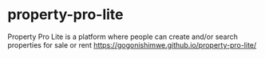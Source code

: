 # property-pro-lite
Property Pro Lite is a platform where people can create and/or search properties for sale or rent
https://gogonishimwe.github.io/property-pro-lite/
